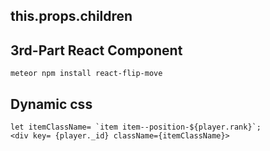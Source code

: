 ## this.props.children


## 3rd-Part React Component
    meteor npm install react-flip-move

## Dynamic css
    let itemClassName= `item item--position-${player.rank}`;
    <div key= {player._id} className={itemClassName}>